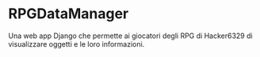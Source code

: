 # RPGDataManager
Una web app Django che permette ai giocatori degli RPG di Hacker6329 di visualizzare oggetti e le loro informazioni.